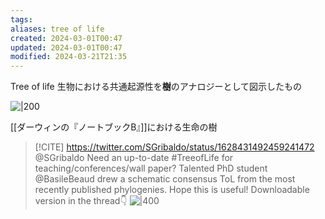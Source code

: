```yaml
---
tags: 
aliases: tree of life
created: 2024-03-01T00:47
updated: 2024-03-01T00:47
modified: 2024-03-21T21:35
---
```


Tree of life
生物における共通起源性を**樹**のアナロジーとして図示したもの


![|200](https://scrapbox.io/files/63f71b67833ba5001ce73ce3.png)

[[ダーウィンの『ノートブックB』]]における生命の樹


> [!CITE] https://twitter.com/SGribaldo/status/1628431492459241472 @SGribaldo
> Need an up-to-date \#TreeofLife for teaching/conferences/wall paper? Talented PhD student @BasileBeaud drew a schematic consensus ToL from the most recently published phylogenies. Hope this is useful! Downloadable version in the thread👇
> ![|400](https://pbs.twimg.com/media/FplQIcuXgAISL3K.jpg)
